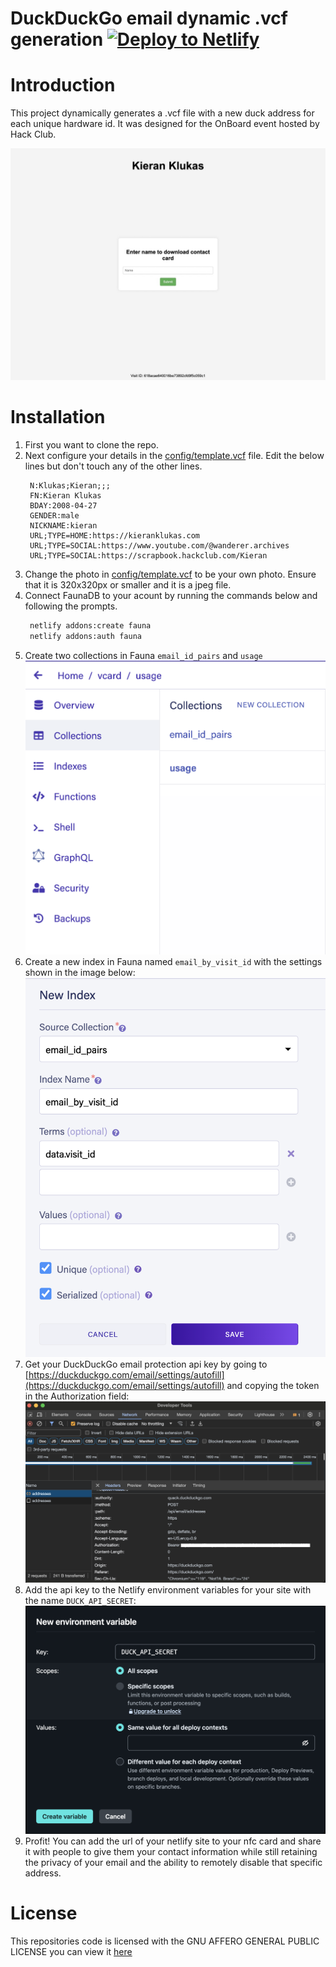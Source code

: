 # DuckDuckGo email dynamic .vcf generation [![Deploy to Netlify](https://www.netlify.com/img/deploy/button.svg)](https://app.netlify.com/start/deploy?repository=https://github.com/kcoderhtml/ddg-vcard)

# Introduction
This project dynamically generates a .vcf file with a new duck address for each unique hardware id. It was designed for the OnBoard event hosted by Hack Club.

![screenshot of webapp](assets/screenshot.jpeg)

# Installation

1. First you want to clone the repo. 
2. Next configure your details in the [config/template.vcf](config/template.vcf) file. Edit the below lines but don't touch any of the other lines.
   ```vcf
    N:Klukas;Kieran;;;
    FN:Kieran Klukas
    BDAY:2008-04-27
    GENDER:male
    NICKNAME:kieran
    URL;TYPE=HOME:https://kieranklukas.com
    URL;TYPE=SOCIAL:https://www.youtube.com/@wanderer.archives
    URL;TYPE=SOCIAL:https://scrapbook.hackclub.com/Kieran
   ```
3. Change the photo in [config/template.vcf](config/photo.jpeg) to be your own photo. Ensure that it is 320x320px or smaller and it is a jpeg file.
4. Connect FaunaDB to your acount by running the commands below and following the prompts.
   ```bash
    netlify addons:create fauna
    netlify addons:auth fauna
   ```
5. Create two collections in Fauna `email_id_pairs` and `usage`
    ![photo of Fauna dashboard](assets/fauna_collections.png)
6. Create a new index in Fauna named `email_by_visit_id` with the settings shown in the image below:
    ![photo of Fauna index creation](assets/fauna_index.png)
7. Get your DuckDuckGo email protection api key by going to [https://duckduckgo.com/email/settings/autofill](https://duckduckgo.com/email/settings/autofill) and copying the token in the Authorization field:
    ![photo of network inspector](assets/ddg_api_key.png)
8. Add the api key to the Netlify environment variables for your site with the name `DUCK_API_SECRET`:
    ![netlify environment variable creation](assets/netlify_environment_variables.png)
9. Profit! You can add the url of your netlify site to your nfc card and share it with people to give them your contact information while still retaining the privacy of your email and the ability to remotely disable that specific address.

# License
This repositories code is licensed with the GNU AFFERO GENERAL PUBLIC LICENSE you can view it [here](LICENSE.md)
